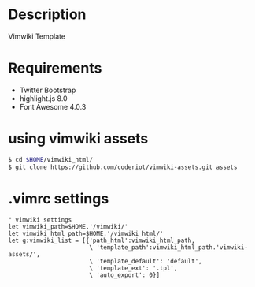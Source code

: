 # Description
Vimwiki Template

# Requirements
 * Twitter Bootstrap
 * highlight.js 8.0
 * Font Awesome 4.0.3

# using vimwiki assets
```sh
$ cd $HOME/vimwiki_html/
$ git clone https://github.com/coderiot/vimwiki-assets.git assets
```

# .vimrc settings
```vim
" vimwiki settings
let vimwiki_path=$HOME.'/vimwiki/'
let vimwiki_html_path=$HOME.'/vimwiki_html/'
let g:vimwiki_list = [{'path_html':vimwiki_html_path,
                       \ 'template_path':vimwiki_html_path.'vimwiki-assets/',
                       \ 'template_default': 'default',
                       \ 'template_ext': '.tpl',
                       \ 'auto_export': 0}]
```
